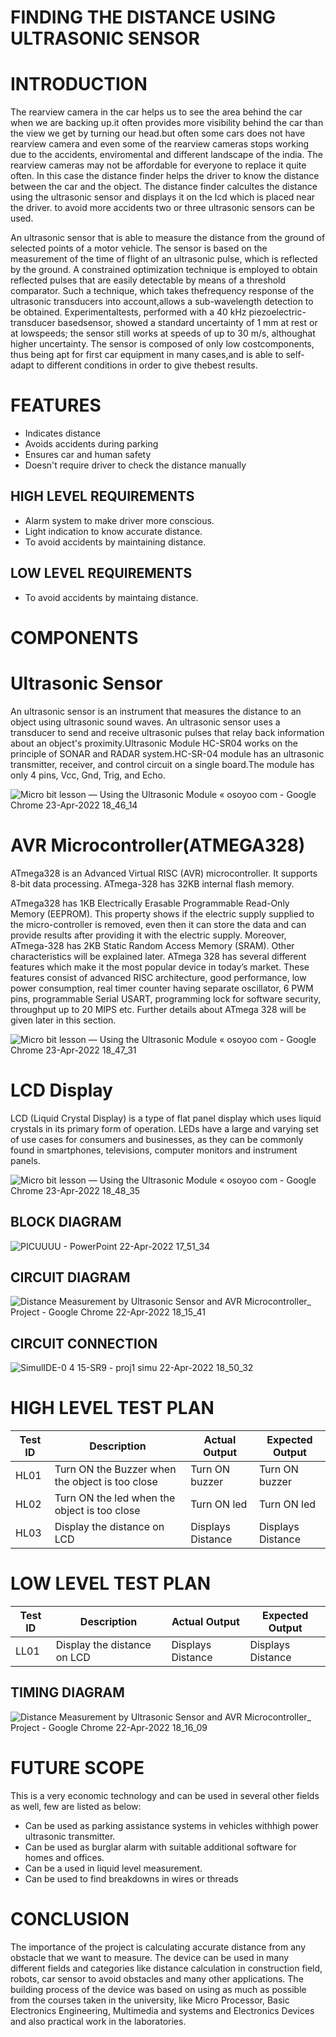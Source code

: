 # FINDING THE DISTANCE USING ULTRASONIC SENSOR

# INTRODUCTION
The rearview camera in the car helps us to see the area behind the car when we are backing up.it often provides more visibility behind the car than the view we get by turning our head.but often some cars does not have rearview camera and even some of the rearview cameras stops working due to the accidents, enviromental and different landscape of the india. The rearview cameras may not be affordable for everyone to replace it quite often. In this case the distance finder helps the driver to know the distance between the car and the object. The distance finder calcultes the distance using the ultrasonic sensor and displays it on the lcd which is placed near the driver. to avoid more accidents two or three ultrasonic sensors can be used.

An ultrasonic sensor that is able to measure the distance from the ground of selected points of a motor vehicle. The sensor is based on the measurement of the time of flight of an ultrasonic pulse, which is reflected by the ground. A constrained optimization technique is employed to obtain reflected pulses that are easily detectable by means of a threshold comparator. Such a technique, which takes thefrequency response of the ultrasonic transducers into account,allows a sub-wavelength detection to be obtained. Experimentaltests, performed with a 40 kHz piezoelectric-transducer basedsensor, showed a standard uncertainty of 1 mm at rest or at lowspeeds; the sensor still works at speeds of up to 30 m/s, althoughat higher uncertainty. The sensor is composed of only low costcomponents, thus being apt for first car equipment in many cases,and is able to self-adapt to different conditions in order to give thebest results.

# FEATURES 
* Indicates distance
* Avoids accidents during parking
* Ensures car and human safety
* Doesn't require driver to check the distance manually

## HIGH LEVEL REQUIREMENTS
* Alarm system to make driver more conscious.
* Light indication to know accurate distance.
* To avoid accidents by maintaining distance.

## LOW LEVEL REQUIREMENTS
* To avoid accidents by maintaing distance.

# COMPONENTS

# Ultrasonic Sensor

An ultrasonic sensor is an instrument that measures the distance to an object using ultrasonic sound waves. An ultrasonic sensor uses a transducer to send and receive ultrasonic pulses that relay back information about an object's proximity.Ultrasonic Module HC-SR04 works on the principle of SONAR and RADAR system.HC-SR-04 module has an ultrasonic transmitter, receiver, and control circuit on a single board.The module has only 4 pins, Vcc, Gnd, Trig, and Echo.

![Micro bit lesson — Using the Ultrasonic Module « osoyoo com - Google Chrome 23-Apr-2022 18_46_14](https://user-images.githubusercontent.com/101447824/164896383-a700ed2c-561a-4959-bf2a-c72ab5e0d7f2.png)


# AVR Microcontroller(ATMEGA328)

ATmega328 is an Advanced Virtual RISC (AVR) microcontroller. It supports 8-bit data processing. ATmega-328 has 32KB internal flash memory.

ATmega328 has 1KB Electrically Erasable Programmable Read-Only Memory (EEPROM). This property shows if the electric supply supplied to the micro-controller is removed, even then it can store the data and can provide results after providing it with the electric supply. Moreover, ATmega-328 has 2KB Static Random Access Memory (SRAM). Other characteristics will be explained later. ATmega 328 has several different features which make it the most popular device in today’s market. These features consist of advanced RISC architecture, good performance, low power consumption, real timer counter having separate oscillator, 6 PWM pins, programmable Serial USART, programming lock for software security, throughput up to 20 MIPS etc. Further details about ATmega 328 will be given later in this section.

![Micro bit lesson — Using the Ultrasonic Module « osoyoo com - Google Chrome 23-Apr-2022 18_47_31](https://user-images.githubusercontent.com/101447824/164896402-5be4ba5b-dafd-4a24-b940-529d8c967be3.png)


# LCD Display

LCD (Liquid Crystal Display) is a type of flat panel display which uses liquid crystals in its primary form of operation. LEDs have a large and varying set of use cases for consumers and businesses, as they can be commonly found in smartphones, televisions, computer monitors and instrument panels.

![Micro bit lesson — Using the Ultrasonic Module « osoyoo com - Google Chrome 23-Apr-2022 18_48_35](https://user-images.githubusercontent.com/101447824/164896412-55495cd6-8cc3-43a5-9267-6c5562eb0509.png)

## BLOCK DIAGRAM

![PICUUUU - PowerPoint 22-Apr-2022 17_51_34](https://user-images.githubusercontent.com/101447824/164715449-33ade9a4-aa5e-49d4-883f-8e2be7838785.png)

## CIRCUIT DIAGRAM
![Distance Measurement by Ultrasonic Sensor and AVR Microcontroller_ Project - Google Chrome 22-Apr-2022 18_15_41](https://user-images.githubusercontent.com/101447824/164720023-a1f81ae5-6da9-44d4-a441-aa87a7681a68.png)

## CIRCUIT CONNECTION
![SimulIDE-0 4 15-SR9  -  proj1 simu 22-Apr-2022 18_50_32](https://user-images.githubusercontent.com/101447824/164729573-b0458d59-b821-4117-9e66-d9f22983b924.png)


# HIGH LEVEL TEST PLAN

| **Test ID** | **Description**                                              | **Actual Output** | **Expected Output** |   
|-------------|--------------------------------------------------------------|--------------------|-----------------|
|  HL01      | Turn ON the Buzzer when the object is too close |   Turn ON buzzer | Turn ON buzzer |
|  HL02      | Turn ON the led when the object is too close |  Turn ON led |Turn ON led  |
|  HL03      | Display the distance on LCD | Displays Distance | Displays Distance |

# LOW LEVEL TEST PLAN
| **Test ID** | **Description**                                              | **Actual Output** | **Expected Output** |   
|-------------|--------------------------------------------------------------|--------------------|-----------------|
|  LL01     | Display the distance on LCD | Displays Distance | Displays Distance |


## TIMING DIAGRAM
![Distance Measurement by Ultrasonic Sensor and AVR Microcontroller_ Project - Google Chrome 22-Apr-2022 18_16_09](https://user-images.githubusercontent.com/101447824/164720030-dba6bf1e-f35c-49fd-a449-beae5ba4f897.png)

# FUTURE SCOPE
This is a very economic technology and can be used in several other fields as well, few are listed as below:

* Can be used as parking assistance systems in vehicles withhigh power ultrasonic transmitter.
* Can be used as burglar alarm with suitable additional software for homes and offices.
* Can be a used in liquid level measurement.
* Can be used to find breakdowns in wires or threads

# CONCLUSION
The importance of the project is calculating accurate distance from any obstacle that we want to measure. The device can be used in many different fields and categories like distance calculation in construction field, robots, car sensor to avoid obstacles and many other applications. The building process of the device was based on using as much as possible from the courses taken in the university, like Micro Processor, Basic Electronics Engineering, Multimedia and systems and Electronics Devices and also practical work in the laboratories.
